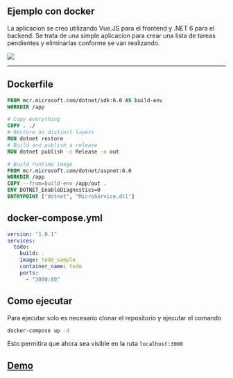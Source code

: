 ## Ejemplo con docker

La aplicacion se creo utilizando Vue.JS para el frontend y .NET 6 para el backend.
Se trata de una simple aplicacion para crear una lista de tareas pendientes y eliminarlas conforme se van realizando.


![](C:\Users\c_oma\AppData\Roaming\marktext\images\2022-03-27-20-13-06-image.png)



---



## Dockerfile

```dockerfile
FROM mcr.microsoft.com/dotnet/sdk:6.0 AS build-env
WORKDIR /app

# Copy everything
COPY . ./
# Restore as distinct layers
RUN dotnet restore
# Build and publish a release
RUN dotnet publish -c Release -o out

# Build runtime image
FROM mcr.microsoft.com/dotnet/aspnet:6.0
WORKDIR /app
COPY --from=build-env /app/out .
ENV DOTNET_EnableDiagnostics=0
ENTRYPOINT ["dotnet", "MicroService.dll"]
```

## docker-compose.yml

```yml
version: "1.0.1"
services:
  todo:
    build: .
    image: todo_sample
    container_name: todo
    ports:
      - "3000:80"
```

## Como ejecutar

Para ejecutar solo es necesario clonar el repositorio y ejecutar el comando

```bash
docker-compose up -d
```

Esto permitira que ahora sea visible en la ruta `localhost:3000`



## [Demo](https://docker.dev.cbnao.com/)


